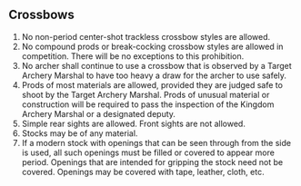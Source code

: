 ## Crossbows
1.  No non-period center-shot trackless crossbow styles are allowed.
2.  No compound prods or break-cocking crossbow styles are allowed in competition. There will be no exceptions to this prohibition.
3.  No archer shall continue to use a crossbow that is observed by a Target Archery Marshal to have too heavy a draw for the archer to use safely.
4.  Prods of most materials are allowed, provided they are judged safe to shoot by the Target Archery Marshal. Prods of unusual material or construction will be required to pass the inspection of the Kingdom Archery Marshal or a designated deputy.
5.  Simple rear sights are allowed. Front sights are not allowed.
6.  Stocks may be of any material.
7.  If a modern stock with openings that can be seen through from the side is used, all such openings must be filled or covered to appear more period. Openings that are intended for gripping the stock need not be covered. Openings may be covered with tape, leather, cloth, etc.

